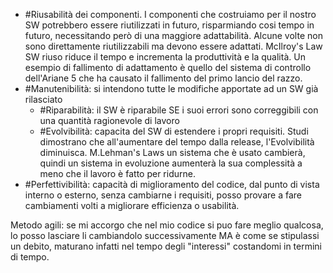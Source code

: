 - #Riusabilità dei componenti. 
	I componenti che costruiamo per il nostro SW potrebbero essere riutilizzati in futuro, risparmiando cosi tempo in futuro, necessitando però di una maggiore adattabilità.
	Alcune volte non sono direttamente riutilizzabili ma devono essere adattati. 
	McIlroy's Law SW riuso riduce il tempo e incrementa la produttività e la qualità.
	Un esempio di fallimento di adattamento è quello del sistema di controllo dell'Ariane 5 che ha causato il fallimento del primo lancio del razzo.
- #Manutenibilità: si intendono tutte le modifiche apportate ad un SW già rilasciato
	- #Riparabilità: il SW è riparabile SE i suoi errori sono correggibili con una quantità ragionevole di lavoro
	- #Evolvibilità: capacita del SW di estendere i propri requisiti. 
		Studi dimostrano che all'aumentare del tempo dalla release, l'Evolvibilità diminuisca.
		M.Lehman's Laws un sistema che è usato cambierà, quindi un sistema in evoluzione aumenterà la sua complessità a meno che il lavoro è fatto per ridurne.
- #Perfettivibilità: capacità di miglioramento del codice, dal punto di vista interno o esterno, senza cambiarne i  requisiti, posso provare a fare cambiamenti volti a migliorare efficienza o usabilità. 
	
Metodo agili: se mi accorgo che nel mio codice si puo fare meglio qualcosa, lo posso lasciare li cambiandolo successivamente MA è come se stipulassi un debito, maturano infatti nel tempo degli "interessi" costandomi in termini di tempo.